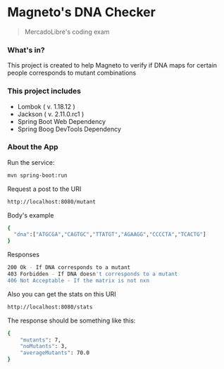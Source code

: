# Magneto's DNA Checker
> MercadoLibre's coding exam
### What's in?
This project is created to help Magneto to verify if DNA maps for certain people corresponds to mutant combinations

### This project includes
- Lombok ( v. 1.18.12 )
- Jackson ( v. 2.11.0.rc1 )
- Spring Boot Web Dependency
- Spring Boog DevTools Dependency

### About the App

Run the service:
```sh
mvn spring-boot:run
```

Request a post to the URI
```sh
http://localhost:8080/mutant
```

Body's example
```sh
{
  "dna":["ATGCGA","CAGTGC","TTATGT","AGAAGG","CCCCTA","TCACTG"]
}
```
Responses
```sh
200 Ok - If DNA corresponds to a mutant
403 Forbidden - If DNA doesn't corresponds to a mutant
406 Not Acceptable - If the matrix is not nxn
```

Also you can get the stats on this URI
```sh
http://localhost:8080/stats
```

The response should be something like this:
```sh
{
    "mutants": 7,
    "noMutants": 3,
    "averageMutants": 70.0
}
